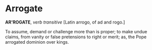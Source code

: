 # Arrogate

**AR'ROGATE**, _verb transitive_ \[Latin arrogo, of ad and rogo.\]

To assume, demand or challenge more than is proper; to make undue claims, from vanity or false pretensions to right or merit; as, the Pope arrogated dominion over kings.